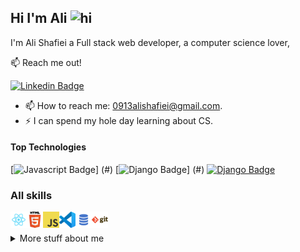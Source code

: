 ## Hi I'm Ali <img src="https://user-images.githubusercontent.com/1303154/88677602-1635ba80-d120-11ea-84d8-d263ba5fc3c0.gif" width="28px" alt="hi">

I'm Ali Shafiei a Full stack web developer, a computer science lover, 

:mailbox: Reach me out!

 [![Linkedin Badge](https://img.shields.io/badge/-Ali-shafiei--c0392b?style=flat&labelColor=0e76a8&logo=linkedin&logoColor=white)](https://www.linkedin.com/in/ali-shafiei-26a0111b4/)

<!-- TODO: Add last video link -->

<!-- - 🔭 I’m currently working at @Toptal -->
- 📫 How to reach me: 0913alishafiei@gmail.com.
- ⚡ I can spend my hole day learning about CS.

#### Top Technologies

<!-- TODO: Make technologies links takes you to repositories -->

[![Javascript Badge](https://img.shields.io/badge/JS-React-red)] (#) [![Django Badge](https://img.shields.io/badge/Python-Django-black)] (#) [![Django Badge](https://img.shields.io/badge/-SQL-ff69b4)](#)

### All skills

<img align="left" alt="React" width="26px" src="https://raw.githubusercontent.com/github/explore/80688e429a7d4ef2fca1e82350fe8e3517d3494d/topics/react/react.png" />

<img align="left" alt="HTML5" width="26px" src="https://raw.githubusercontent.com/github/explore/80688e429a7d4ef2fca1e82350fe8e3517d3494d/topics/html/html.png" />

<img align="left" alt="JavaScript" width="26px" src="https://raw.githubusercontent.com/github/explore/80688e429a7d4ef2fca1e82350fe8e3517d3494d/topics/javascript/javascript.png" />

<img align="left" alt="Visual Studio Code" width="26px" src="https://raw.githubusercontent.com/github/explore/80688e429a7d4ef2fca1e82350fe8e3517d3494d/topics/visual-studio-code/visual-studio-code.png" />

<img align="left" alt="SQL" width="26px" src="https://raw.githubusercontent.com/github/explore/80688e429a7d4ef2fca1e82350fe8e3517d3494d/topics/sql/sql.png" />

<img align="left" alt="Git" width="26px" src="https://raw.githubusercontent.com/github/explore/80688e429a7d4ef2fca1e82350fe8e3517d3494d/topics/git/git.png" />

<br />
<br />



<details>
<summary>
  More stuff about me
</summary>

<br >

I love Sitting on my chair and learning everything i find about computer science. Im FULL of Curiosity about CS and Galaxy. Every day is like learning something new and implementing it.


#### Coding Stats

<!--START_SECTION:waka-->
```text
Python       100 hrs 00 mins ███████████████████░░░░░░   70 % 
Django       60 hrs 00 mins  ████████████████░░░░░░░░░   60 % 
React        30 hrs 00 mins  █████████████░░░░░░░░░░░░   50 % 
C            30 hrs          ████████░░░░░░░░░░░░░░░░░   20 % 
Others       2 hrs           ████░░░░░░░░░░░░░░░░░░░░░   10 % 
```
<!--END_SECTION:waka-->

#### Github Stats

![Anurag's GitHub stats](https://github-readme-stats.vercel.app/api?username=969ali969&theme=radical)

</details>
